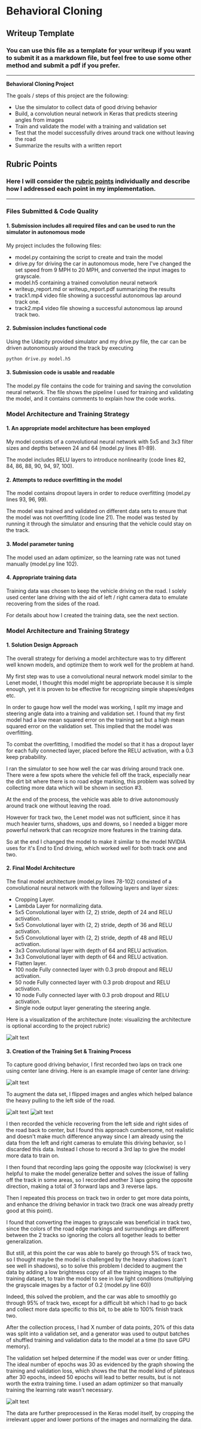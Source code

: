 # **Behavioral Cloning** 

## Writeup Template

### You can use this file as a template for your writeup if you want to submit it as a markdown file, but feel free to use some other method and submit a pdf if you prefer.

---

**Behavioral Cloning Project**

The goals / steps of this project are the following:
* Use the simulator to collect data of good driving behavior
* Build, a convolution neural network in Keras that predicts steering angles from images
* Train and validate the model with a training and validation set
* Test that the model successfully drives around track one without leaving the road
* Summarize the results with a written report


[//]: # (Image References)

[image1]: ./examples/placeholder.png "Model Visualization"
[image2]: ./examples/placeholder.png "Grayscaling"
[image3]: ./examples/placeholder_small.png "Normal Image"
[image4]: ./examples/placeholder_small.png "Flipped Image"
[image5]: ./examples/placeholder_small.png "Loss Graph"

## Rubric Points
### Here I will consider the [rubric points](https://review.udacity.com/#!/rubrics/432/view) individually and describe how I addressed each point in my implementation.  

---
### Files Submitted & Code Quality

#### 1. Submission includes all required files and can be used to run the simulator in autonomous mode

My project includes the following files:
* model.py containing the script to create and train the model
* drive.py for driving the car in autonomous mode, here I've changed the set speed from 9 MPH to 20 MPH, and converted the input images to grayscale.
* model.h5 containing a trained convolution neural network 
* writeup_report.md or writeup_report.pdf summarizing the results
* track1.mp4 video file showing a successful autonomous lap around track one.
* track2.mp4 video file showing a successful autonomous lap around track two.

#### 2. Submission includes functional code
Using the Udacity provided simulator and my drive.py file, the car can be driven autonomously around the track by executing 
```sh
python drive.py model.h5
```

#### 3. Submission code is usable and readable

The model.py file contains the code for training and saving the convolution neural network. The file shows the pipeline I used for training and validating the model, and it contains comments to explain how the code works.

### Model Architecture and Training Strategy

#### 1. An appropriate model architecture has been employed

My model consists of a convolutional neural network with 5x5 and 3x3 filter sizes and depths between 24 and 64 (model.py lines 81-89).

The model includes RELU layers to introduce nonlinearity (code lines 82, 84, 86, 88, 90, 94, 97, 100).

#### 2. Attempts to reduce overfitting in the model

The model contains dropout layers in order to reduce overfitting (model.py lines 93, 96, 99). 

The model was trained and validated on different data sets to ensure that the model was not overfitting (code line 21). The model was tested by running it through the simulator and ensuring that the vehicle could stay on the track.

#### 3. Model parameter tuning

The model used an adam optimizer, so the learning rate was not tuned manually (model.py line 102).

#### 4. Appropriate training data

Training data was chosen to keep the vehicle driving on the road. I solely used center lane driving with the aid of left / right camera data to emulate recovering from the sides of the road.

For details about how I created the training data, see the next section. 

### Model Architecture and Training Strategy

#### 1. Solution Design Approach

The overall strategy for deriving a model architecture was to try different well known models, and optimize them to work well for the problem at hand.

My first step was to use a convolutional neural network model similar to the Lenet model, I thought this model might be appropriate because it is simple enough, yet it is proven to be effective for recognizing simple shapes/edges etc.

In order to gauge how well the model was working, I split my image and steering angle data into a training and validation set. I found that my first model had a low mean squared error on the training set but a high mean squared error on the validation set. This implied that the model was overfitting. 

To combat the overfitting, I modified the model so that it has a dropout layer for each fully connected layer, placed before the RELU activation, with a 0.3 keep prabability.

I ran the simulator to see how well the car was driving around track one. There were a few spots where the vehicle fell off the track, especially near the dirt bit where there is no road edge marking, this problem was solved by collecting more data which will be shown in section #3.

At the end of the process, the vehicle was able to drive autonomously around track one without leaving the road.

However for track two, the Lenet model was not sufficient, since it has much heavier turns, shadows, ups and downs, so I needed a bigger more powerful network that can recognize more features in the training data.

So at the end I changed the model to make it similar to the model NVIDIA uses for it's End to End driving, which worked well for both track one and two.

#### 2. Final Model Architecture

The final model architecture (model.py lines 78-102) consisted of a convolutional neural network with the following layers and layer sizes:

* Cropping Layer.
* Lambda Layer for normalizing data.
* 5x5 Convolutional layer with (2, 2) stride, depth of 24 and RELU activation.
* 5x5 Convolutional layer with (2, 2) stride, depth of 36 and RELU activation.
* 5x5 Convolutional layer with (2, 2) stride, depth of 48 and RELU activation.
* 3x3 Convolutional layer with depth of 64 and RELU activation.
* 3x3 Convolutional layer with depth of 64 and RELU activation.
* Flatten layer.
* 100 node Fully connected layer with 0.3 prob dropout and RELU activation.
* 50 node Fully connected layer with 0.3 prob dropout and RELU activation.
* 10 node Fully connected layer with 0.3 prob dropout and RELU activation.
* Single node output layer generating the steering angle.

Here is a visualization of the architecture (note: visualizing the architecture is optional according to the project rubric)

![alt text][image1]

#### 3. Creation of the Training Set & Training Process

To capture good driving behavior, I first recorded two laps on track one using center lane driving. Here is an example image of center lane driving:

![alt text][image2]

To augment the data set, I flipped images and angles which helped balance the heavy pulling to the left side of the road.

![alt text][image3]
![alt text][image4]

I then recorded the vehicle recovering from the left side and right sides of the road back to center, but I found this approach cumbersome, not realistic and doesn't make much difference anyway since I am already using the data from the left and right cameras to emulate this driving behavior, so I discarded this data. Instead I chose to record a 3rd lap to give the model more data to train on.

I then found that recording laps going the opposite way (clockwise) is very helpful to make the model generalize better and solves the issue of falling off the track in some areas, so I recorded another 3 laps going the opposite direction, making a total of 3 forward laps and 3 reverse laps.

Then I repeated this process on track two in order to get more data points, and enhance the driving behavior in track two (track one was already pretty good at this point).

I found that converting the images to grayscale was beneficial in track two, since the colors of the road edge markings and surroundings are different between the 2 tracks so ignoring the colors all together leads to better generalization.

But still, at this point the car was able to barely go through 5% of track two, so I thought maybe the model is challenged by the heavy shadows (can't see well in shadows), so to solve this problem I decided to augment the data by adding a low brightness copy of all the training images to the training dataset, to train the model to see in low light conditions (multiplying the grayscale images by a factor of 0.2 (model.py line 60))

Indeed, this solved the problem, and the car was able to smoothly go through 95% of track two, except for a difficult bit which I had to go back and collect more data specific to this bit, to be able to 100% finish track two.

After the collection process, I had X number of data points, 20% of this data was split into a validation set, and a generator was used to output batches of shuffled training and validation data to the model at a time (to save GPU memory).

The validation set helped determine if the model was over or under fitting. The ideal number of epochs was 30 as evidenced by the graph showing the training and validation loss, which shows the that the model kind of plateaus after 30 epochs, indeed 50 epochs will lead to better results, but is not worth the extra training time. I used an adam optimizer so that manually training the learning rate wasn't necessary.

![alt text][image5]

The data are further preprocessed in the Keras model itself, by cropping the irrelevant upper and lower portions of the images and normalizing the data.
